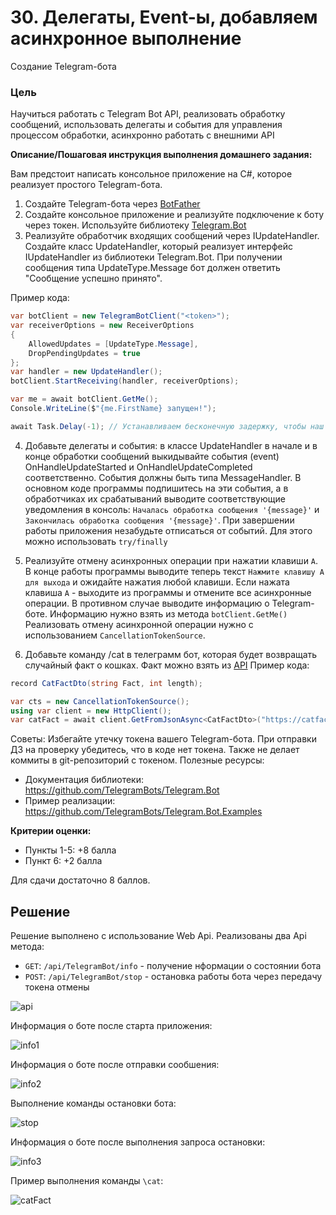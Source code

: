 # 30. Делегаты, Event-ы, добавляем асинхронное выполнение

Создание Telegram-бота

### Цель

Научиться работать с Telegram Bot API, реализовать обработку сообщений, использовать делегаты и события для управления процессом обработки, асинхронно работать с внешними API

**Описание/Пошаговая инструкция выполнения домашнего задания:**

Вам предстоит написать консольное приложение на C#, которое реализует простого Telegram-бота.

1. Создайте Telegram-бота через [BotFather](https://core.telegram.org/bots/features#botfather)
2. Создайте консольное приложение и реализуйте подключение к боту через токен. Используйте библиотеку [Telegram.Bot](https://github.com/TelegramBots/Telegram.Bot)
3. Реализуйте обработчик входящих сообщений через IUpdateHandler. Создайте класс UpdateHandler, который реализует интерфейс IUpdateHandler из библиотеки Telegram.Bot.
При получении сообщения типа UpdateType.Message бот должен ответить "Сообщение успешно принято".

Пример кода:

```csharp
var botClient = new TelegramBotClient("<token>");
var receiverOptions = new ReceiverOptions
{
    AllowedUpdates = [UpdateType.Message],
    DropPendingUpdates = true
};
var handler = new UpdateHandler();
botClient.StartReceiving(handler, receiverOptions);

var me = await botClient.GetMe();
Console.WriteLine($"{me.FirstName} запущен!");

await Task.Delay(-1); // Устанавливаем бесконечную задержку, чтобы наш бот работал постоянно
```

4. Добавьте делегаты и события: в классе UpdateHandler в начале и в конце обработки сообщений выкидывайте события (event) OnHandleUpdateStarted и OnHandleUpdateCompleted соответственно.
События должны быть типа MessageHandler.
В основном коде программы подпишитесь на эти события, а в обработчиках их срабатываний выводите соответствующие уведомления в консоль: `Началась обработка сообщения '{message}'`
и `Закончилась обработка сообщения '{message}'`.
При завершении работы приложения незабудьте отписаться от событий. Для этого можно использовать `try/finally`

5. Реализуйте отмену асинхронных операции при нажатии клавиши `A`.
В конце работы программы выводите теперь текст `Нажмите клавишу A для выхода` и ожидайте нажатия любой клавиши.
Если нажата клавиша `A` - выходите из программы и отмените все асинхронные операции. В противном случае выводите информацию о Telegram-боте. Информацию нужно взять из метода `botClient.GetMe()`
Реализовать отмену асинхронной операции нужно с использованием `CancellationTokenSource`.

6. Добавьте команду /cat в телеграмм бот, которая будет возвращать случайный факт о кошках. Факт можно взять из [API](https://catfact.ninja/#/Facts/getRandomFact)
Пример кода:

```csharp
record CatFactDto(string Fact, int length);

var cts = new CancellationTokenSource();
using var client = new HttpClient();
var catFact = await client.GetFromJsonAsync<CatFactDto>("https://catfact.ninja/fact", cts.Token);
```

Советы:
Избегайте утечку токена вашего Telegram-бота. При отправки ДЗ на проверку убедитесь, что в коде нет токена. Также не делает коммиты в git-репозиторий с токеном.
Полезные ресурсы:
* Документация библиотеки: https://github.com/TelegramBots/Telegram.Bot
* Пример реализации: https://github.com/TelegramBots/Telegram.Bot.Examples

**Критерии оценки:**

* Пункты 1-5: +8 балла
* Пункт 6: +2 балла

Для сдачи достаточно 8 баллов.


## Решение

Решение выполнено с использование Web Api.
Реализованы два Api метода:
* `GET`: `/api/TelegramBot/info` - получение нформации о состоянии бота
* `POST`: `/api/TelegramBot/stop` - остановка работы бота через передачу токена отмены

![api](docs/images/01.png)


Информация о боте после старта приложения:

![info1](/images/02.png)


Информация о боте после отправки сообшения:

![info2](/docs/images/03.png)


Выполнение команды остановки бота:

![stop](/docs/images/04.png)


Информация о боте после выполнения запроса остановки:

![info3](/docs/images/05.png)


Пример выполнения команды `\cat`:

![catFact](/docs/images/06.png)
